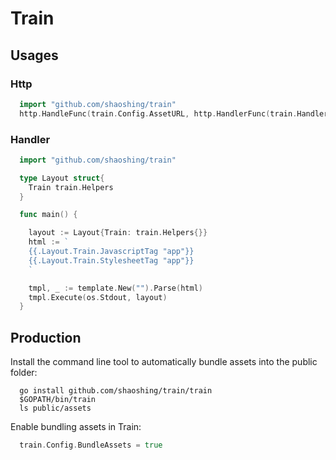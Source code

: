 # Train

## Usages

### Http

```go
  import "github.com/shaoshing/train"
  http.HandleFunc(train.Config.AssetURL, http.HandlerFunc(train.Handler))
```


### Handler


```go
  import "github.com/shaoshing/train"

  type Layout struct{
    Train train.Helpers
  }

  func main() {

    layout := Layout{Train: train.Helpers{}}
    html := `
    {{.Layout.Train.JavascriptTag "app"}}
    {{.Layout.Train.StylesheetTag "app"}}
    `

    tmpl, _ := template.New("").Parse(html)
    tmpl.Execute(os.Stdout, layout)
  }
```

## Production

Install the command line tool to automatically bundle assets into the public folder:

```shell
  go install github.com/shaoshing/train/train
  $GOPATH/bin/train
  ls public/assets
```

Enable bundling assets in Train:

```go
  train.Config.BundleAssets = true
```
